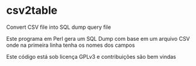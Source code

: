 # csv2table
Convert CSV file into SQL dump  query file


Este programa em Perl gera um SQL Dump com base em um arquivo CSV onde na primeira linha tenha os nomes dos campos

Este código está sob licença GPLv3 e contribuições são bem vindas 
